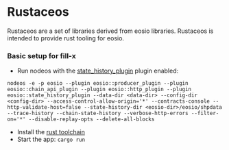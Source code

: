 # Rustaceos

Rustaceos are a set of libraries derived from eosio libraries. Rustaceos is intended to provide rust tooling for eosio.

### Basic setup for fill-x


* Run nodeos with the [state_history_plugin](https://developers.eos.io/eosio-nodeos/docs/monitoring-with-state-history) plugin enabled:

```
nodeos -e -p eosio --plugin eosio::producer_plugin --plugin eosio::chain_api_plugin --plugin eosio::http_plugin --plugin eosio::state_history_plugin --data-dir <data-dir> --config-dir <config-dir> --access-control-allow-origin='*' --contracts-console --http-validate-host=false --state-history-dir <eosio-dir>/eosio/shpdata --trace-history --chain-state-history --verbose-http-errors --filter-on='*' --disable-replay-opts --delete-all-blocks
```

* Install the [rust toolchain](https://www.rust-lang.org/tools/install)
* Start the app: `cargo run`
